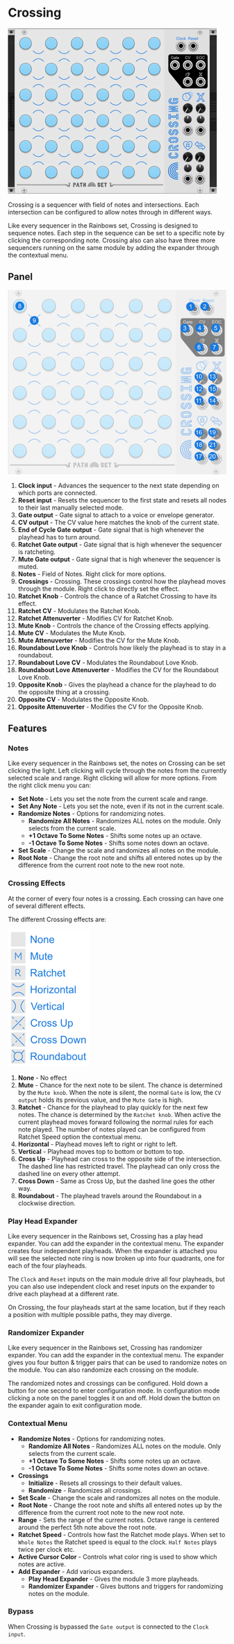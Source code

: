 
# Crossing
![Image of Crossing module](../images/Crossing.png)

Crossing is a sequencer with field of notes and intersections. Each intersection can be configured to allow notes through in different ways.

Like every sequencer in the Rainbows set, Crossing is designed to sequence notes. Each step in the sequence can be set to a specific note by clicking the corresponding note. Crossing also can also have three more sequencers running on the same module by adding the expander through the contextual menu.

## Panel

![Image of controls](../images/Crossing/labels.png)

1. **Clock input** - Advances the sequencer to the next state depending on which ports are connected.
2. **Reset input** - Resets the sequencer to the first state and resets all nodes to their last manually selected mode.
3. **Gate output** - Gate signal to attach to a voice or envelope generator.
4. **CV output** - The CV value here matches the knob of the current state. 
5. **End of Cycle Gate output** - Gate signal that is high whenever the playhead has to turn around.
6. **Ratchet Gate output** - Gate signal that is high whenever the sequencer is ratcheting.
7. **Mute Gate output** - Gate signal that is high whenever the sequencer is muted.
8. **Notes** - Field of Notes. Right click for more options.
9. **Crossings** - Crossing. These crossings control how the playhead moves through the module. Right click to directly set the effect.
10. **Ratchet Knob** - Controls the chance of a Ratchet Crossing to have its effect.
11. **Ratchet CV** - Modulates the Ratchet Knob.
12. **Ratchet Attenuverter** - Modifies CV for Ratchet Knob.
13. **Mute Knob** - Controls the chance of the Crossing effects applying.
14. **Mute CV** - Modulates the Mute Knob.
15. **Mute Attenuverter** - Modifies the CV for the Mute Knob.
16. **Roundabout Love Knob** - Controls how likely the playhead is to stay in a roundabout.
17. **Roundabout Love CV** - Modulates the Roundabout Love Knob.
18. **Roundabout Love Attenuverter** - Modifies the CV for the Roundabout Love Knob.
19. **Opposite Knob** - Gives the playhead a chance for the playhead to do the opposite thing at a crossing.
20. **Opposite CV** - Modulates the Opposite Knob.
21. **Opposite Attenuverter** - Modifies the CV for the Opposite Knob.

## Features

### Notes

Like every sequencer in the Rainbows set, the notes on Crossing can be set clicking the light. Left clicking will cycle through the notes from the currently selected scale and range. Right clicking will allow for more options. From the right click menu you can:

- **Set Note** - Lets you set the note from the current scale and range.
- **Set Any Note** - Lets you set the note, even if its not in the current scale.
- **Randomize Notes** - Options for randomizing notes.
  - **Randomize All Notes** - Randomizes ALL notes on the module. Only selects from the current scale.
  - **+1 Octave To Some Notes** - Shifts some notes up an octave.
  - **-1 Octave To Some Notes** - Shifts some notes down an octave.
- **Set Scale** -  Change the scale and randomizes all notes on the module.
- **Root Note** -  Change the root note and shifts all entered notes up by the difference from the current root note to the new root note.

### Crossing Effects

At the corner of every four notes is a crossing. Each crossing can have one of several different effects.

The different Crossing effects are:

![Image of different effects](../images/Crossing/modes.png)

1. **None** - No effect
2. **Mute** - Chance for the next note to be silent. The chance is determined by the `Mute knob`. When the note is silent, the normal `Gate` is low, the `CV output` holds its previous value, and the `Mute Gate` is high.
3. **Ratchet** - Chance for the playhead to play quickly for the next few notes. The chance is determined by the `Ratchet knob`. When active the current playhead moves forward following the normal rules for each note played. The number of notes played can be configured from Ratchet Speed option the contextual menu.
4. **Horizontal** - Playhead moves left to right or right to left.
5. **Vertical** - Playhead moves top to bottom or bottom to top.
6. **Cross Up** - Playhead can cross to the opposite side of the intersection. The dashed line has restricted travel. The playhead can only cross the dashed line on every other attempt.
7. **Cross Down** - Same as Cross Up, but the dashed line goes the other way.
8. **Roundabout** - The playhead travels around the Roundabout in a clockwise direction.

### Play Head Expander

Like every sequencer in the Rainbows set, Crossing has a play head expander. You can add the expander in the contextual menu. The expander creates four independent playheads. When the expander is attached you will see the selected note ring is now broken up into four quadrants, one for each of the four playheads.

The `Clock` and `Reset` inputs on the main module drive all four playheads, but you can also use independent clock and reset inputs on the expander to drive each playhead at a different rate.

On Crossing, the four playheads start at the same location, but if they reach a position with multiple possible paths, they may diverge.

### Randomizer Expander

Like every sequencer in the Rainbows set, Crossing has randomizer expander. You can add the expander in the contextual menu. The expander gives you four button & trigger pairs that can be used to randomize notes on the module. You can also randomize each crossing on the module.

The randomized notes and crossings can be configured. Hold down a button for one second to enter configuration mode. In configuration mode clicking a note on the panel toggles it on and off. Hold down the button on the expander again to exit configuration mode.

### Contextual Menu

- **Randomize Notes** - Options for randomizing notes.
  - **Randomize All Notes** - Randomizes ALL notes on the module. Only selects from the current scale.
  - **+1 Octave To Some Notes** - Shifts some notes up an octave.
  - **-1 Octave To Some Notes** - Shifts some notes down an octave.
- **Crossings**
  - **Initialize** - Resets all crossings to their default values.
  - **Randomize** - Randomizes all crossings.
- **Set Scale** -  Change the scale and randomizes all notes on the module.
- **Root Note** -  Change the root note and shifts all entered notes up by the difference from the current root note to the new root note.
- **Range** - Sets the range of the current notes. Octave range is centered around the perfect 5th note above the root note.
- **Ratchet Speed** - Controls how fast the Ratchet mode plays. When set to `Whole Notes` the Ratchet speed is equal to the clock. `Half Notes` plays twice per clock etc.
- **Active Cursor Color** - Controls what color ring is used to show which notes are active.
- **Add Expander** - Add various expanders.
  - **Play Head Expander** - Gives the module 3 more playheads.
  - **Randomizer Expander** - Gives buttons and triggers for randomizing notes on the module.

### Bypass

When Crossing is bypassed the `Gate output` is connected to the `Clock input`.
